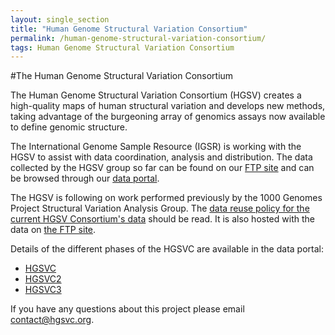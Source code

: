 ```yaml
---
layout: single_section
title: "Human Genome Structural Variation Consortium"
permalink: /human-genome-structural-variation-consortium/
tags: Human Genome Structural Variation Consortium
---
```

#The Human Genome Structural Variation Consortium

The Human Genome Structural Variation Consortium (HGSV) creates a high-quality maps of human structural variation and develops new methods, taking advantage of the burgeoning array of genomics assays now available to define genomic structure.

The International Genome Sample Resource (IGSR) is working with the HGSV to assist with data coordination, analysis and distribution. The data collected by the HGSV group so far can be found on our [FTP site](ftp://ftp.1000genomes.ebi.ac.uk/vol1/ftp/data_collections/hgsv_sv_discovery/) and can be browsed through our [data portal](/data-portal/data-collection/structural-variation).

The HGSV is following on work performed previously by the 1000 Genomes Project Structural Variation Analysis Group. The [data reuse policy for the current HGSV Consortium's data](/data_collections/hgsv_sv_discovery/README_hgsvc_datareuse_statement) should be read. It is also hosted with the data on [the FTP site](ftp://ftp.1000genomes.ebi.ac.uk/vol1/ftp/data_collections/hgsv_sv_discovery/README_hgsvc_datareuse_statement.md).

Details of the different phases of the HGSVC are available in the data portal:
* [HGSVC](https://www.internationalgenome.org/data-portal/data-collection/structural-variation)
* [HGSVC2](https://www.internationalgenome.org/data-portal/data-collection/hgsvc2) 
* [HGSVC3](https://www.internationalgenome.org/data-portal/data-collection/hgsvc3)

If you have any questions about this project please email [contact@hgsvc.org](malito:contact@hgsvc.org).
